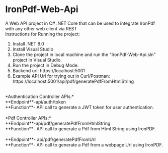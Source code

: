 # IronPdf-Web-Api
A Web API project in C# .NET Core that can be used to integrate IronPdf with any other web client via REST
<br>
Instructions for Running the project:<br>
1. Install .NET 8.0<br>
2. Install Visual Studio<br>
3. Clone the project in local machine and run the "IronPdf-Web-Api.sln" project in Visual Studio.<br>
4. Run the project in Debug Mode.<br>
5. Backend url: https://localhost:5001<br>
6. Example API Url for trying out in Curl/Postman: https://localhost:5001/api/pdf/generatePdfFromHtmlString<br>
<br>
*Authentication Controller APIs:*
<br>
**Endpoint**-api/auth/token
<br>
**Function**- API call to generate a JWT token for user authentication.
<br>
<br>
*Pdf Controller APIs:*
<br>
**Endpoint**-api/pdf/generatePdfFromHtmlString
<br>
**Function**- API call to generate a Pdf from Html String using IronPDF.
<br>
<br>
**Endpoint**- api/pdf/generatePdfFromUrl
<br>
**Function**- API call to generate a Pdf from a webpage Url using IronPDF.
